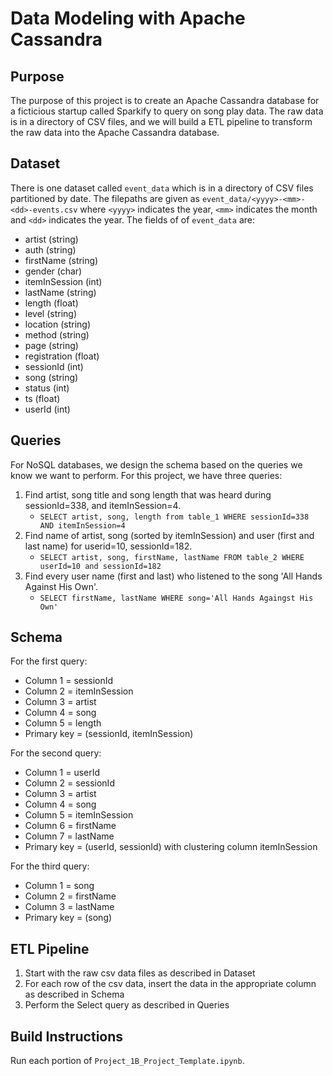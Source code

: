 # Data Modeling with Apache Cassandra

## Purpose

The purpose of this project is to create an Apache Cassandra database for a ficticious startup called Sparkify to query on song play data. The raw data is in a directory of CSV files, and we will build a ETL pipeline to transform the raw data into the Apache Cassandra database.

## Dataset

There is one dataset called `event_data` which is in a directory of CSV files partitioned by date. The filepaths are given as `event_data/<yyyy>-<mm>-<dd>-events.csv` where `<yyyy>` indicates the year, `<mm>` indicates the month and `<dd>` indicates the year. The fields of of `event_data` are:
- artist (string)
- auth (string)
- firstName (string)
- gender (char)
- itemInSession (int)
- lastName (string)
- length (float)
- level (string)
- location (string)
- method (string)
- page (string)
- registration (float)
- sessionId (int)
- song (string)
- status (int)
- ts (float)
- userId (int)

## Queries

For NoSQL databases, we design the schema based on the queries we know we want to perform. For this project, we have three queries:

1. Find artist, song title and song length that was heard during sessionId=338, and itemInSession=4.
    - `SELECT artist, song, length from table_1 WHERE sessionId=338 AND itemInSession=4`
2. Find name of artist, song (sorted by itemInSession) and user (first and last name) for userid=10, sessionId=182.
    - `SELECT artist, song, firstName, lastName FROM table_2 WHERE userId=10 and sessionId=182`
3. Find every user name (first and last) who listened to the song 'All Hands Against His Own'.
    - `SELECT firstName, lastName WHERE song='All Hands Againgst His Own'`

## Schema

For the first query: 
- Column 1 = sessionId
- Column 2 = itemInSession
- Column 3 = artist
- Column 4 = song
- Column 5 = length
- Primary key = (sessionId, itemInSession)

For the second query:
- Column 1 = userId
- Column 2 = sessionId
- Column 3 = artist
- Column 4 = song
- Column 5 = itemInSession
- Column 6 = firstName
- Column 7 = lastName
- Primary key = (userId, sessionId) with clustering column itemInSession

For the third query:
- Column 1 = song
- Column 2 = firstName
- Column 3 = lastName
- Primary key = (song)

## ETL Pipeline

1. Start with the raw csv data files as described in Dataset
2. For each row of the csv data, insert the data in the appropriate column as described in Schema
3. Perform the Select query as described in Queries
    
## Build Instructions

Run each portion of `Project_1B_Project_Template.ipynb`.
